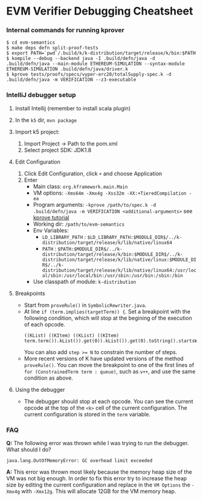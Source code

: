 # EVM Verifier Debugging Cheatsheet


### Internal commands for running kprover

```
$ cd evm-semantics
$ make deps defn split-proof-tests
$ export PATH=`pwd`/.build/k/k-distribution/target/release/k/bin:$PATH
$ kompile --debug --backend java -I .build/defn/java -d .build/defn/java --main-module ETHEREUM-SIMULATION --syntax-module ETHEREUM-SIMULATION .build/defn/java/driver.k
$ kprove tests/proofs/specs/vyper-erc20/totalSupply-spec.k -d .build/defn/java -m VERIFICATION --z3-executable
```


### IntelliJ debugger setup

1. Install Intellij (remember to install scala plugin)
1. In the `k5` dir, `mvn package`
1. Import k5 project:
   1. Import Project -> Path to the pom.xml
   2. Select project SDK: JDK1.8
1. Edit Configuration
   1. Click Edit Configuration, click `+` and choose Application
   2. Enter
      * Main class: `org.kframework.main.Main`
      * VM options: `-Xms64m -Xmx4g -Xss32m -XX:+TieredCompilation -ea`
      * Program arguments: `-kprove /path/to/spec.k -d .build/defn/java -m VERIFICATION <additional-arguments>` see [kprove tutorial](https://github.com/runtimeverification/verified-smart-contracts/blob/master/resources/kprove-tutorial.md)
      * Working dir: `/path/to/evm-semantics`
      * Env Variables:
        * `LD_LIBRARY_PATH` : `$LD_LIBRARY_PATH:$MODULE_DIR$/../k-distribution/target/release/k/lib/native/linux64`
        * `PATH`            : `$PATH:$MODULE_DIR$/../k-distribution/target/release/k/bin:$MODULE_DIR$/../k-distribution/target/release/k/lib/native/linux:$MODULE_DIR$/../k-distribution/target/release/k/lib/native/linux64:/usr/local/sbin:/usr/local/bin:/usr/sbin:/usr/bin:/sbin:/bin`
      * Use classpath of module: `k-distribution`

1. Breakpoints
   * Start from `proveRule()` in `SymbolicRewriter.java`.
   * At line `if (term.implies(targetTerm)) {`.
     Set a breakpoint with the following condition, which will stop at the begining of the execution of each opcode.
     ```
     ((KList) ((KItem) ((KList) ((KItem) term.term()).kList()).get(0)).kList()).get(0).toString().startsWith("#KSequence(#exec[_]")
     ```
     You can also add `step >= N` to constrain the number of steps.
   * More recent versions of K have updated versions of the method `proveRule()`. You can move the breakpoint to one of the first lines of `for (ConstrainedTerm term : queue)`, such as `v++`, and use the same condition as above.
2. Using the debugger
   * The debugger should stop at each opcode. You can see the current opcode at the top of the `<k>` cell of the current configuration. The current configuration is stored in the `term` variable.

### FAQ
**Q:** The following error was thrown while I was trying to run the debugger. What should I do?
```
java.lang.OutOfMemoryError: GC overhead limit exceeded
```
**A:** This error was thrown most likely because the memory heap size of the VM was not big enough. In order to fix this error try to increase the heap size by editing the current configuration and replace in the `VM Options` the `-Xmx4g` with `-Xmx12g`. This will allocate 12GB for the VM memory heap.